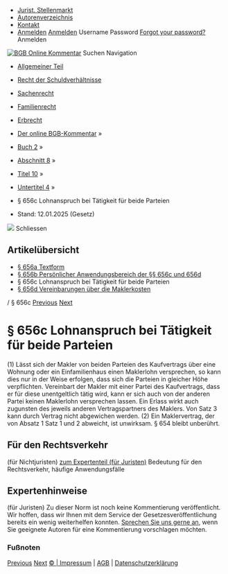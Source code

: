   * [Jurist. Stellenmarkt](https://bgb.kommentar.de/Buch-2/Abschnitt-8/Titel-10/Untertitel-4/</job-board> "Jurist. Stellenmarkt")
  * [Autorenverzeichnis](https://bgb.kommentar.de/Buch-2/Abschnitt-8/Titel-10/Untertitel-4/</Autorenverzeichnis> "Autorenverzeichnis")
  * [Kontakt](https://bgb.kommentar.de/Buch-2/Abschnitt-8/Titel-10/Untertitel-4/</Kontakt>)
  * [Anmelden](https://bgb.kommentar.de/Buch-2/Abschnitt-8/Titel-10/Untertitel-4/<#login> "show login form") [Anmelden](https://bgb.kommentar.de/Buch-2/Abschnitt-8/Titel-10/Untertitel-4/<#> "hide login form") Username Password
[Forgot your password?](https://bgb.kommentar.de/Buch-2/Abschnitt-8/Titel-10/Untertitel-4/</user/forgotpassword>) Anmelden 


[![BGB Online Kommentar](https://bgb.kommentar.de/extension/bgb/design/bgb/images/logo.png)](https://bgb.kommentar.de/Buch-2/Abschnitt-8/Titel-10/Untertitel-4/</> "BGB Online Kommentar")
Suchen
Navigation
  * [Allgemeiner Teil](https://bgb.kommentar.de/Buch-2/Abschnitt-8/Titel-10/Untertitel-4/</Buch-1>)
  * [Recht der Schuldverhältnisse](https://bgb.kommentar.de/Buch-2/Abschnitt-8/Titel-10/Untertitel-4/</Buch-2>)
  * [Sachenrecht](https://bgb.kommentar.de/Buch-2/Abschnitt-8/Titel-10/Untertitel-4/</Buch-3>)
  * [Familienrecht](https://bgb.kommentar.de/Buch-2/Abschnitt-8/Titel-10/Untertitel-4/</Buch-4>)
  * [Erbrecht](https://bgb.kommentar.de/Buch-2/Abschnitt-8/Titel-10/Untertitel-4/</Buch-5>)


  * [Der online BGB-Kommentar](https://bgb.kommentar.de/Buch-2/Abschnitt-8/Titel-10/Untertitel-4/</>) »
  * [Buch 2](https://bgb.kommentar.de/Buch-2/Abschnitt-8/Titel-10/Untertitel-4/</Buch-2>) »
  * [Abschnitt 8](https://bgb.kommentar.de/Buch-2/Abschnitt-8/Titel-10/Untertitel-4/</Buch-2/Abschnitt-8>) »
  * [Titel 10](https://bgb.kommentar.de/Buch-2/Abschnitt-8/Titel-10/Untertitel-4/</Buch-2/Abschnitt-8/Titel-10>) »
  * [Untertitel 4](https://bgb.kommentar.de/Buch-2/Abschnitt-8/Titel-10/Untertitel-4/</Buch-2/Abschnitt-8/Titel-10/Untertitel-4>) »
  * § 656c Lohnanspruch bei Tätigkeit für beide Parteien 
  * Stand: 12.01.2025 (Gesetz) 


![](https://vg01.met.vgwort.de/na/1c9909529ead4f509072c06d9081a7d5)
Schliessen 
## Artikelübersicht
  * [ § 656a Textform ](https://bgb.kommentar.de/Buch-2/Abschnitt-8/Titel-10/Untertitel-4/</Buch-2/Abschnitt-8/Titel-10/Untertitel-4/Textform>)
  * [ § 656b Persönlicher Anwendungsbereich der §§ 656c und 656d ](https://bgb.kommentar.de/Buch-2/Abschnitt-8/Titel-10/Untertitel-4/</Buch-2/Abschnitt-8/Titel-10/Untertitel-4/Persoenlicher-Anwendungsbereich-der-656c-und-656d>)
  * § 656c Lohnanspruch bei Tätigkeit für beide Parteien 
  * [ § 656d Vereinbarungen über die Maklerkosten ](https://bgb.kommentar.de/Buch-2/Abschnitt-8/Titel-10/Untertitel-4/</Buch-2/Abschnitt-8/Titel-10/Untertitel-4/Vereinbarungen-ueber-die-Maklerkosten>)


/ § 656c 
[Previous](https://bgb.kommentar.de/Buch-2/Abschnitt-8/Titel-10/Untertitel-4/</Buch-2/Abschnitt-8/Titel-10/Untertitel-4/Persoenlicher-Anwendungsbereich-der-656c-und-656d> "§ 656b Persönlicher Anwendungsbereich der §§ 656c und 656d") [Next](https://bgb.kommentar.de/Buch-2/Abschnitt-8/Titel-10/Untertitel-4/</Buch-2/Abschnitt-8/Titel-10/Untertitel-4/Vereinbarungen-ueber-die-Maklerkosten> "§ 656d Vereinbarungen über die Maklerkosten")
# § 656c Lohnanspruch bei Tätigkeit für beide Parteien
(1) Lässt sich der Makler von beiden Parteien des Kaufvertrags über eine Wohnung oder ein Einfamilienhaus einen Maklerlohn versprechen, so kann dies nur in der Weise erfolgen, dass sich die Parteien in gleicher Höhe verpflichten. Vereinbart der Makler mit einer Partei des Kaufvertrags, dass er für diese unentgeltlich tätig wird, kann er sich auch von der anderen Partei keinen Maklerlohn versprechen lassen. Ein Erlass wirkt auch zugunsten des jeweils anderen Vertragspartners des Maklers. Von Satz 3 kann durch Vertrag nicht abgewichen werden.
(2) Ein Maklervertrag, der von Absatz 1 Satz 1 und 2 abweicht, ist unwirksam. § 654 bleibt unberührt.
## Für den Rechtsverkehr 
(für Nichtjuristen)
[zum Expertenteil (für Juristen)](https://bgb.kommentar.de/Buch-2/Abschnitt-8/Titel-10/Untertitel-4/<#expertenhinweise>)
Bedeutung für den Rechtsverkehr, häufige Anwendungsfälle
## Expertenhinweise
(für Juristen)
Zu dieser Norm ist noch keine Kommentierung veröffentlicht. Wir hoffen, dass wir Ihnen mit dem Service der Gesetzesveröffentlichung bereits ein wenig weiterhelfen konnten. [Sprechen Sie uns gerne an](https://bgb.kommentar.de/Buch-2/Abschnitt-8/Titel-10/Untertitel-4/</Kontakt>), wenn Sie geeignete Autoren für eine Kommentierung vorschlagen möchten. 
### Fußnoten
[Previous](https://bgb.kommentar.de/Buch-2/Abschnitt-8/Titel-10/Untertitel-4/</Buch-2/Abschnitt-8/Titel-10/Untertitel-4/Persoenlicher-Anwendungsbereich-der-656c-und-656d> "§ 656b Persönlicher Anwendungsbereich der §§ 656c und 656d") [Next](https://bgb.kommentar.de/Buch-2/Abschnitt-8/Titel-10/Untertitel-4/</Buch-2/Abschnitt-8/Titel-10/Untertitel-4/Vereinbarungen-ueber-die-Maklerkosten> "§ 656d Vereinbarungen über die Maklerkosten")
[© | Impressum](https://bgb.kommentar.de/Buch-2/Abschnitt-8/Titel-10/Untertitel-4/</Kontakt>) | [AGB](https://bgb.kommentar.de/Buch-2/Abschnitt-8/Titel-10/Untertitel-4/</AGB>) | [Datenschutzerklärung](https://bgb.kommentar.de/Buch-2/Abschnitt-8/Titel-10/Untertitel-4/</Datenschutzerklaerung-fuer-Leser>)
